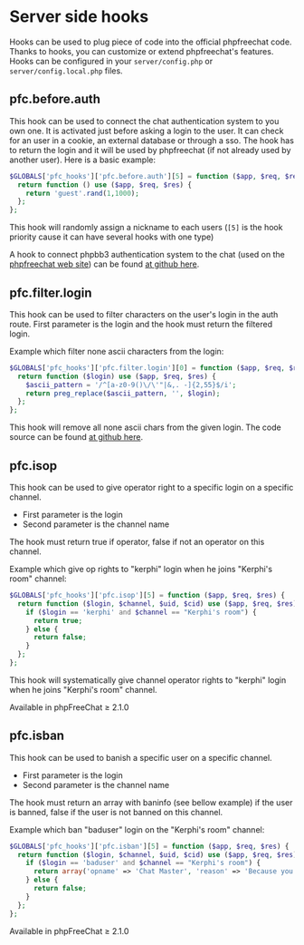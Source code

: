 # Server side hooks

Hooks can be used to plug piece of code into the official phpfreechat code. Thanks to hooks, you can customize or extend phpfreechat's features. Hooks can be configured in your `server/config.php` or `server/config.local.php` files.

## pfc.before.auth

This hook can be used to connect the chat authentication system to you own one. It is activated just before asking a login to the user. It can check for an user in a cookie, an external database or through a sso. The hook has to return the login and it will be used by phpfreechat (if not already used by another user). Here is a basic example:
```php
$GLOBALS['pfc_hooks']['pfc.before.auth'][5] = function ($app, $req, $res) {
  return function () use ($app, $req, $res) {
    return 'guest'.rand(1,1000);
  };
};
```
This hook will randomly assign a nickname to each users (`[5]` is the hook priority cause it can have several hooks with one type)

A hook to connect phpbb3 authentication system to the chat (used on the [phpfreechat web site](http://www.phpfreechat.net)) can be found [at github here](https://github.com/kerphi/phpfreechat/tree/master/server/contrib/phpbb3-auth). 

## pfc.filter.login

This hook can be used to filter characters on the user's login in the auth route. First parameter is the login and the hook must return the filtered login. 

Example which filter none ascii characters from the login: 
```php
$GLOBALS['pfc_hooks']['pfc.filter.login'][0] = function ($app, $req, $res) {
  return function ($login) use ($app, $req, $res) {
    $ascii_pattern = '/^[a-z0-9()\/\'"|&,. -]{2,55}$/i';
    return preg_replace($ascii_pattern, '', $login);
  };
};
```
This hook will remove all none ascii chars from the given login. The code source can be found [at github here](https://github.com/kerphi/phpfreechat/tree/master/server/contrib/ascii-login). 

## pfc.isop

This hook can be used to give operator right to a specific login on a specific channel.

* First parameter is the login 
* Second parameter is the channel name

The hook must return true if operator, false if not an operator on this channel. 

Example which give op rights to "kerphi" login when he joins "Kerphi's room" channel: 
```php
$GLOBALS['pfc_hooks']['pfc.isop'][5] = function ($app, $req, $res) {
  return function ($login, $channel, $uid, $cid) use ($app, $req, $res) {
    if ($login == 'kerphi' and $channel == "Kerphi's room") {
      return true;
    } else {
      return false;
    }
  };
};
```

This hook will systematically give channel operator rights to "kerphi" login when he joins "Kerphi's room" channel.

Available in phpFreeChat ≥ 2.1.0

## pfc.isban

This hook can be used to banish a specific user on a specific channel.

* First parameter is the login 
* Second parameter is the channel name

The hook must return an array with baninfo (see bellow example) if the user is banned, false if the user is not banned on this channel. 

Example which ban "baduser" login on the "Kerphi's room" channel: 
```php
$GLOBALS['pfc_hooks']['pfc.isban'][5] = function ($app, $req, $res) {
  return function ($login, $channel, $uid, $cid) use ($app, $req, $res) {
    if ($login == 'baduser' and $channel == "Kerphi's room") {
      return array('opname' => 'Chat Master', 'reason' => 'Because you are a spammer', 'timestamp' => time());
    } else {
      return false;
    }
  };
};
```

Available in phpFreeChat ≥ 2.1.0
